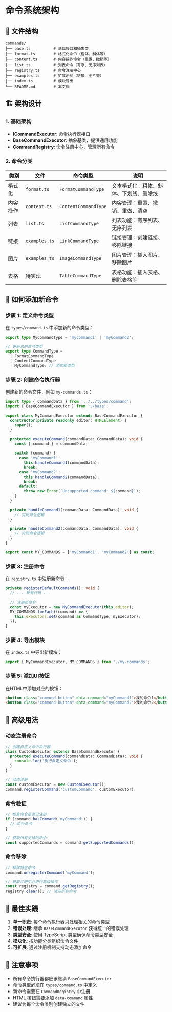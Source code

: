 # 命令系统架构

## 📁 文件结构

```
commands/
├── base.ts          # 基础接口和抽象类
├── format.ts        # 格式化命令（粗体、斜体等）
├── content.ts       # 内容操作命令（重置、撤销等）
├── list.ts          # 列表命令（有序、无序列表）
├── registry.ts      # 命令注册中心
├── examples.ts      # 扩展示例（链接、图片等）
├── index.ts         # 模块导出
└── README.md        # 本文档
```

## 🏗️ 架构设计

### 1. 基础架构

- **ICommandExecutor**: 命令执行器接口
- **BaseCommandExecutor**: 抽象基类，提供通用功能
- **CommandRegistry**: 命令注册中心，管理所有命令

### 2. 命令分类

| 类别     | 文件          | 命令类型             | 说明                                   |
| -------- | ------------- | -------------------- | -------------------------------------- |
| 格式化   | `format.ts`   | `FormatCommandType`  | 文本格式化：粗体、斜体、下划线、删除线 |
| 内容操作 | `content.ts`  | `ContentCommandType` | 内容管理：重置、撤销、重做、清空       |
| 列表     | `list.ts`     | `ListCommandType`    | 列表功能：有序列表、无序列表           |
| 链接     | `examples.ts` | `LinkCommandType`    | 链接管理：创建链接、移除链接           |
| 图片     | `examples.ts` | `ImageCommandType`   | 图片管理：插入图片、移除图片           |
| 表格     | 待实现        | `TableCommandType`   | 表格功能：插入表格、删除表格等         |

## 🚀 如何添加新命令

### 步骤 1: 定义命令类型

在 `types/command.ts` 中添加新的命令类型：

```typescript
export type MyCommandType = 'myCommand1' | 'myCommand2';

// 更新总的命令类型
export type CommandType =
  | FormatCommandType
  | ContentCommandType
  | MyCommandType; // 添加新类型
```

### 步骤 2: 创建命令执行器

创建新的命令文件，例如 `my-commands.ts`：

```typescript
import type { CommandData } from '../../types/command';
import { BaseCommandExecutor } from './base';

export class MyCommandExecutor extends BaseCommandExecutor {
  constructor(private readonly editor: HTMLElement) {
    super();
  }

  protected executeCommand(commandData: CommandData): void {
    const { command } = commandData;

    switch (command) {
      case 'myCommand1':
        this.handleCommand1(commandData);
        break;
      case 'myCommand2':
        this.handleCommand2(commandData);
        break;
      default:
        throw new Error(`Unsupported command: ${command}`);
    }
  }

  private handleCommand1(commandData: CommandData): void {
    // 实现命令逻辑
  }

  private handleCommand2(commandData: CommandData): void {
    // 实现命令逻辑
  }
}

export const MY_COMMANDS = ['myCommand1', 'myCommand2'] as const;
```

### 步骤 3: 注册命令

在 `registry.ts` 中注册新命令：

```typescript
private registerDefaultCommands(): void {
  // ... 现有代码 ...

  // 注册新命令
  const myExecutor = new MyCommandExecutor(this.editor);
  MY_COMMANDS.forEach((command) => {
    this.executors.set(command as CommandType, myExecutor);
  });
}
```

### 步骤 4: 导出模块

在 `index.ts` 中导出新模块：

```typescript
export { MyCommandExecutor, MY_COMMANDS } from './my-commands';
```

### 步骤 5: 添加UI按钮

在HTML中添加对应的按钮：

```html
<button class="commond-button" data-command="myCommand1">我的命令1</button>
<button class="commond-button" data-command="myCommand2">我的命令2</button>
```

## 🔧 高级用法

### 动态注册命令

```typescript
// 创建自定义命令执行器
class CustomExecutor extends BaseCommandExecutor {
  protected executeCommand(commandData: CommandData): void {
    console.log('执行自定义命令');
  }
}

// 动态注册
const customExecutor = new CustomExecutor();
command.registerCommand('customCommand', customExecutor);
```

### 命令验证

```typescript
// 检查命令是否已注册
if (command.hasCommand('myCommand')) {
  // 执行命令
}

// 获取所有支持的命令
const supportedCommands = command.getSupportedCommands();
```

### 命令移除

```typescript
// 移除特定命令
command.unregisterCommand('myCommand');

// 获取注册中心进行高级操作
const registry = command.getRegistry();
registry.clear(); // 清空所有命令
```

## 🎯 最佳实践

1. **单一职责**: 每个命令执行器只处理相关的命令类型
2. **错误处理**: 继承 `BaseCommandExecutor` 获得统一的错误处理
3. **类型安全**: 使用 TypeScript 类型确保命令类型安全
4. **模块化**: 按功能分类组织命令文件
5. **可扩展**: 通过注册机制支持动态添加命令

## 📝 注意事项

- 所有命令执行器都应该继承 `BaseCommandExecutor`
- 命令类型必须在 `types/command.ts` 中定义
- 新命令需要在 `CommandRegistry` 中注册
- HTML 按钮需要添加 `data-command` 属性
- 建议为每个命令类别创建独立的文件
